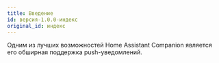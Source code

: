 ```yaml
---
title: Введение
id: версия-1.0.0-индекс
original_id: индекс
---
```


Одним из лучших возможностей Home Assistant Companion является его обширная поддержка push-уведомлений.